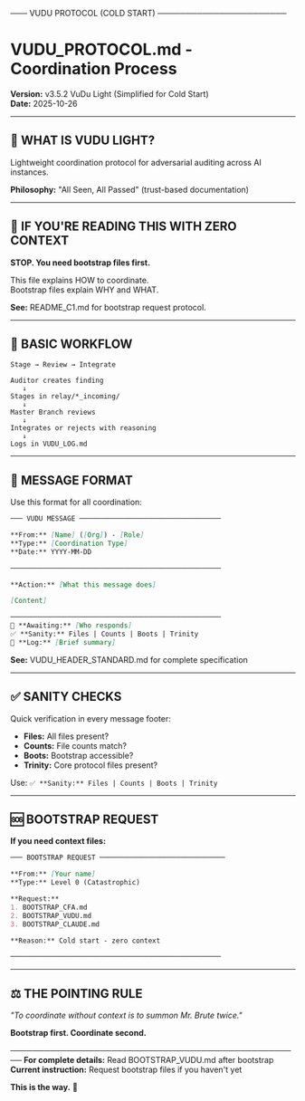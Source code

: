 ─── VUDU PROTOCOL (COLD START) ───────────────────────

# VUDU_PROTOCOL.md - Coordination Process

**Version:** v3.5.2 VuDu Light (Simplified for Cold Start)  
**Date:** 2025-10-26

---

## 🎯 **WHAT IS VUDU LIGHT?**

Lightweight coordination protocol for adversarial auditing across AI instances.

**Philosophy:** "All Seen, All Passed" (trust-based documentation)

---

## 🚨 **IF YOU'RE READING THIS WITH ZERO CONTEXT**

**STOP. You need bootstrap files first.**

This file explains HOW to coordinate.  
Bootstrap files explain WHY and WHAT.

**See:** README_C1.md for bootstrap request protocol.

---

## 🔄 **BASIC WORKFLOW**

```
Stage → Review → Integrate

Auditor creates finding
   ↓
Stages in relay/*_incoming/
   ↓
Master Branch reviews
   ↓
Integrates or rejects with reasoning
   ↓
Logs in VUDU_LOG.md
```

---

## 📝 **MESSAGE FORMAT**

Use this format for all coordination:

```markdown
─── VUDU MESSAGE ───────────────────────────────────

**From:** [Name] ([Org]) - [Role]
**Type:** [Coordination Type]
**Date:** YYYY-MM-DD

────────────────────────────────────────────────────

**Action:** [What this message does]

[Content]

────────────────────────────────────────────────────
🔔 **Awaiting:** [Who responds]
✅ **Sanity:** Files | Counts | Boots | Trinity
📝 **Log:** [Brief summary]
```

**See:** VUDU_HEADER_STANDARD.md for complete specification

---

## ✅ **SANITY CHECKS**

Quick verification in every message footer:

- **Files:** All files present?
- **Counts:** File counts match?
- **Boots:** Bootstrap accessible?
- **Trinity:** Core protocol files present?

Use: `✅ **Sanity:** Files | Counts | Boots | Trinity`

---

## 🆘 **BOOTSTRAP REQUEST**

**If you need context files:**

```markdown
─── BOOTSTRAP REQUEST ───────────────────────────────

**From:** [Your name]
**Type:** Level 0 (Catastrophic)

**Request:**
1. BOOTSTRAP_CFA.md
2. BOOTSTRAP_VUDU.md
3. BOOTSTRAP_CLAUDE.md

**Reason:** Cold start - zero context

────────────────────────────────────────────────────
```

---

## ⚖️ **THE POINTING RULE**

*"To coordinate without context is to summon Mr. Brute twice."*

**Bootstrap first. Coordinate second.**

────────────────────────────────────────────────────
**For complete details:** Read BOOTSTRAP_VUDU.md after bootstrap  
**Current instruction:** Request bootstrap files if you haven't yet

**This is the way.** 🌱
